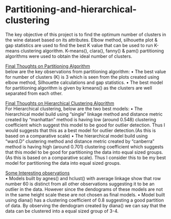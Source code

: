 # Partitioning-and-hierarchical-clustering

The key objective of this project is to find the optimum number of clusters in the wine dataset based on its attributes. 
Elbow method, silhouette plot & gap statistics are used to find the best K value that can be used to run K-means clustering algorithm.
K-means(), clara(), fanny() & pam() partitioning algorithms were used to obtain the ideal number of clusters.

<u>Final Thoughts on Partitioning Algorithm </u> <br>
below are the key observations from partitioning algorithm:
• The best value for number of clusters (K) is 3 which is seen from the plots created using elbow method,
Silhouette calculations and gap statistics.
• The best model for partitioning algorithm is given by kmeans() as the clusters are well separated from
each other.

<u>Final Thoughts on Hierarchical Clustering Algorithm </u> <br>
For Hierarchical clustering, below are the two best models:
• The hierarchical model build using “single” linkage method and distance metric created by “manhattan”
method is having low (around 0.548) clustering coefficient which suggest this model to be good for
outlier detection. Thus I would suggests that this as a best model for outlier detection.(As this is
based on a comparative scale)
• The hierarchical model build using “ward.D” clustering method and distance metric created by “canberra”
method is having high (around 0.701) clustering coefficient which suggests that this model to
be good for partitioning the data into equal sized groups.(As this is based on a comparative scale).
Thus I consider this to be my best model for partitioning the data into equal sized groups.

<u>Some Interesting observations</u> <br>
• Models built by agnes() and hclust() with average linkage show that row number 60 is distinct from all
other observations suggesting it to be an outlier in the data. However since the dendograms of these
models are not in the same height scale these are not chosen as final models.
• Model built using diana() has a clustering coefficient of 0.8 suggesting a good partition of data. By
observing the dendogram created by diana() we can say that the data can be clustered into a equal
sized group of 3-4.
